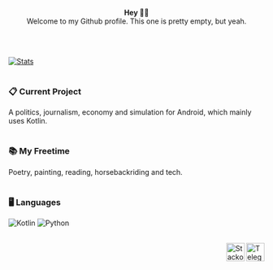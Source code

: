 <p align="center">
  <b>Hey ✌🏻</b></br>
  Welcome to my Github profile. This one is pretty empty, but yeah.
</p></br></br>

[![Stats](https://github-readme-stats.vercel.app/api?username=PXNX&show_icons=true&hide_border=true&bg_color=000&icon_color=7881A6&text_color=FBFBFB&title_color=4CAF50)](https://github.com/PXNX)</br></br>

### 📋 Current Project
A politics, journalism, economy and simulation for Android, which mainly uses Kotlin.</br></br>

### 📚 My Freetime
Poetry, painting, reading, horsebackriding and tech.</br></br>

### 🖥️ Languages
![Kotlin](https://img.shields.io/badge/-Kotlin-orange?logo=kotlin&logoColor=white&style=flat-square) 
![Python](https://img.shields.io/badge/-Python-%230075a8?logo=python&logoColor=white&style=flat-square)</br></br>

<a href="https://t.me/pentexnyx"><img align="right" alt="Telegram icon" width="36px" src="https://upload.wikimedia.org/wikipedia/commons/thumb/8/82/Telegram_logo.svg/600px-Telegram_logo.svg.png"/></a><a href="https://stackoverflow.com/users/10905230/pentexnyx"><img align="right" alt="Stackoverflow icon" width="36px" src="https://image.flaticon.com/icons/png/512/2111/2111628.png"/></a>
